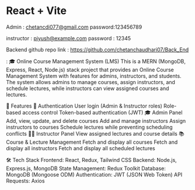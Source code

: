 # React + Vite

Admin : chetancdi077@gmail.com
password:123456789

instructor : piyush@example.com
password : 12345

Backend github repo link : https://github.com/chetanchaudhari07/Back_End

:
🎓 Online Course Management System (LMS)
This is a MERN (MongoDB, Express, React, Node.js) stack project that provides an Online Course Management System with features for admins, instructors, and students. The system allows admins to manage courses, assign instructors, and schedule lectures, while instructors can view assigned courses and lectures.

🚀 Features
👤 Authentication
User login (Admin & Instructor roles)
Role-based access control
Token-based authentication (JWT)
🎓 Admin Panel
Add, view, update, and delete courses
Add and manage instructors
Assign instructors to courses
Schedule lectures while preventing scheduling conflicts
👨‍🏫 Instructor Panel
View assigned lectures and course details
📚 Course & Lecture Management
Fetch and display all courses
Fetch and display all instructors
Fetch and display all scheduled lectures


🛠️ Tech Stack
Frontend: React, Redux, Tailwind CSS
Backend: Node.js, Express.js, MongoDB
State Management: Redux Toolkit
Database: MongoDB (Mongoose ODM)
Authentication: JWT (JSON Web Token)
API Requests: Axios


